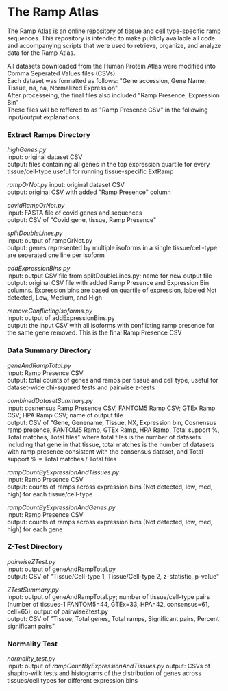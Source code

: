 # The Ramp Atlas
The Ramp Atlas is an online repository of tissue and cell type-specific ramp sequences. This repository is intended to make publicly available all code and accompanying scripts that were used to retrieve, organize, and analyze data for the Ramp Atlas.  
  
All datasets downloaded from the Human Protein Atlas were modified into Comma Seperated Values files (CSVs).  
Each dataset was formatted as follows: "Gene accession, Gene Name, Tissue, na, na, Normalized Expression"  
After processeing, the final files also included "Ramp Presence, Expression Bin"  
These files will be reffered to as "Ramp Presence CSV" in the following input/output explanations.
  
  
### **Extract Ramps Directory**  
*highGenes.py*  
input: original dataset CSV  
output: files containing all genes in the top expression quartile for every tissue/cell-type useful for running tissue-specific ExtRamp  
  
*rampOrNot.py* 
input: original dataset CSV  
output: original CSV with added "Ramp Presence" column  
  
*covidRampOrNot.py*  
input: FASTA file of covid genes and sequences  
output: CSV of "Covid gene, tissue, Ramp Presence" 
  
*splitDoubleLines.py*  
input: output of rampOrNot.py  
output: genes represented by multiple isoforms in a single tissue/cell-type are seperated one line per isoform  
  
*addExpressionBins.py*  
input: output CSV file from splitDoubleLines.py; name for new output file  
output: original CSV file with added Ramp Presence and Expression Bin columns. Expression bins are based on 
quartile of expression, labeled Not detected, Low, Medium, and High  
  
*removeConflictingIsoforms.py*  
input: output of addExpressionBins.py  
output: the input CSV with all isoforms with conflicting ramp presence for the same gene removed. This is the final Ramp Presence CSV  
  
   
### **Data Summary Directory**  
*geneAndRampTotal.py*  
input: Ramp Presence CSV  
output: total counts of genes and ramps per tissue and cell type, useful for dataset-wide chi-squared tests and pairwise z-tests  
  
*combinedDatasetSummary.py*  
input: cosnensus Ramp Presence CSV; FANTOM5 Ramp CSV; GTEx Ramp CSV; HPA Ramp CSV; name of output file  
output: CSV of "Gene, Genename, Tissue, NX, Expression bin, Cosnensus ramp presence, FANTOM5 Ramp, GTEx Ramp, HPA Ramp, Total support %, Total matches, Total files" where total files is the number of datasets including that gene in that tissue, total matches is the number of datasets with ramp presence consistent with the consensus dataset, and Total support % = Total matches / Total files 
  
*rampCountByExpressionAndTissues.py*  
input: Ramp Presence CSV  
output: counts of ramps across expression bins (Not detected, low, med, high) for each tissue/cell-type  
  
*rampCountByExpressionAndGenes.py*  
input: Ramp Presence CSV  
output: counts of ramps across expression bins (Not detected, low, med, high) for each gene  
  
  
### **Z-Test Directory**  
*pairwiseZTest.py*  
input: output of geneAndRampTotal.py   
output: CSV of "Tissue/Cell-type 1, Tissue/Cell-type 2, z-statistic, p-value"
  
  
*ZTestSummary.py*  
input: output of geneAndRampTotal.py; number of tissue/cell-type pairs (number of tissues-1 FANTOM5=44, GTEx=33, HPA=42, consensus=61, cell=65); output of pairwiseZtest.py  
output: CSV of "Tissue, Total genes, Total ramps, Significant pairs, Percent significant pairs"   


### **Normality Test**
*normality_test.py*  
input: output of *rampCountByExpressionAndTissues.py*
output: CSVs of shapiro-wilk tests and histograms of the distribution of genes across tissues/cell types for different expression bins
